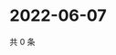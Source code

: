 # 2022-06-07

共 0 条

<!-- BEGIN WEIBO -->
<!-- 最后更新时间 Tue Jun 07 2022 13:13:56 GMT+0800 (China Standard Time) -->

<!-- END WEIBO -->

